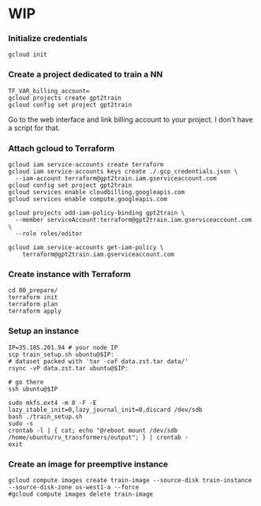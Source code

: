 # WIP
### Initialize credentials
```gcloud init```
### Create a project dedicated to train a NN
```
TF_VAR_billing_account=
gcloud projects create gpt2train
gcloud config set project gpt2train
```

Go to the web interface and link billing account to your project. I don't have a script for that.

### Attach gcloud to Terraform
```
gcloud iam service-accounts create terraform
gcloud iam service-accounts keys create ./.gcp_credentials.json \
  --iam-account terraform@gpt2train.iam.gserviceaccount.com
gcloud config set project gpt2train
gcloud services enable cloudbilling.googleapis.com
gcloud services enable compute.googleapis.com

gcloud projects add-iam-policy-binding gpt2train \
  --member serviceAccount:terraform@gpt2train.iam.gserviceaccount.com \
  --role roles/editor

gcloud iam service-accounts get-iam-policy \
    terraform@gpt2train.iam.gserviceaccount.com

```
### Create instance with Terraform

```
cd 00_prepare/
terraform init
terraform plan
terraform apply
```

### Setup an instance

```
IP=35.185.201.94 # your node IP
scp train_setup.sh ubuntu@$IP:
# dataset packed with 'tar -caf data.zst.tar data/'
rsync -vP data.zst.tar ubuntu@$IP:  

# go there 
ssh ubuntu@$IP 

sudo mkfs.ext4 -m 0 -F -E lazy_itable_init=0,lazy_journal_init=0,discard /dev/sdb
bash ./train_setup.sh
sudo -s
crontab -l | { cat; echo "@reboot mount /dev/sdb /home/ubuntu/ru_transformers/output"; } | crontab -
exit

```

### Create an image for preemptive instance

```
gcloud compute images create train-image --source-disk train-instance --source-disk-zone us-west1-a --force
#gcloud compute images delete train-image 
```
